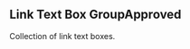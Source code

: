  <h2>Link Text Box Group<span class="status approved">Approved</span></h2>

Collection of link text boxes. 
